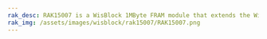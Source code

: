 ```yaml
---
rak_desc: RAK15007 is a WisBlock 1MByte FRAM module that extends the WisBlock system with an CY15B108QN memory module from Cypress.
rak_img: /assets/images/wisblock/rak15007/RAK15007.png
---
```


<rk-redirect to="/Product-Categories/WisBlock/RAK15007/Overview/" />